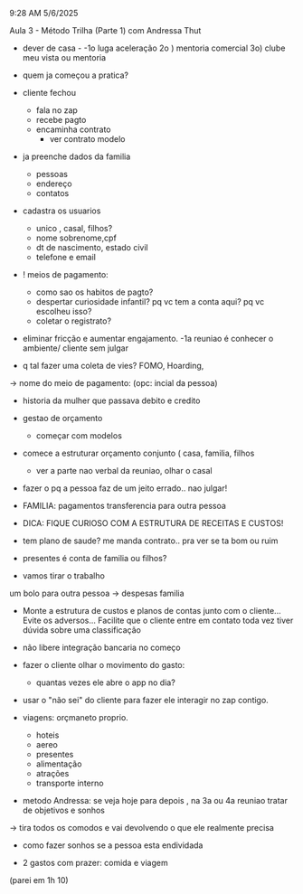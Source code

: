 9:28 AM 5/6/2025

Aula 3 - Método Trilha (Parte 1) com Andressa Thut

- dever de casa - 
	-1o luga aceleração
	2o ) mentoria comercial
	3o) clube meu vista ou mentoria

- quem ja começou a pratica?
	
- cliente fechou
	- fala no zap
	- recebe pagto
	- encaminha contrato
		- ver contrato modelo

- ja preenche dados da familia
	- pessoas
	- endereço 
	- contatos

- cadastra os usuarios
	- unico , casal, filhos?
	- nome sobrenome,cpf
	- dt de nascimento, estado civil 
	- telefone e email

- ! meios de pagamento:
	- como sao os habitos de pagto?
	- despertar curiosidade infantil? pq vc tem a conta aqui? pq vc escolheu isso?
	- coletar o registrato?

- eliminar fricção e aumentar engajamento.
-1a reuniao é conhecer o ambiente/ cliente sem julgar
- q tal fazer uma coleta de vies? FOMO, Hoarding, 

-> nome do meio de pagamento: (opc: incial da pessoa) 

- historia da mulher que passava debito e credito

- gestao de orçamento
	- começar com modelos

- comece a estruturar orçamento conjunto ( casa, familia, filhos
	- ver a parte nao verbal da reuniao, olhar o casal

- fazer o pq a pessoa faz de um jeito errado.. nao julgar!

- FAMILIA: pagamentos transferencia para outra pessoa

- DICA: FIQUE CURIOSO COM A ESTRUTURA DE RECEITAS E CUSTOS!

- tem plano de saude? me manda contrato.. pra ver se ta bom ou ruim

- presentes é conta de familia ou filhos?

- vamos tirar o trabalho

um bolo para outra pessoa -> despesas familia

- Monte a estrutura de custos e planos de contas junto com o cliente... Evite os adversos... Facilite que o cliente entre em contato toda vez tiver dúvida sobre uma classificação

- não libere integração bancaria no começo

- fazer o cliente olhar o movimento do gasto:
	- quantas vezes ele abre o app no dia?

- usar o "não sei" do cliente para fazer ele interagir no zap contigo. 


- viagens: orçmaneto proprio.
	- hoteis
	- aereo
	- presentes
	- alimentação
	- atrações
	- transporte interno


- metodo Andressa: se veja hoje para depois , na 3a ou 4a reuniao tratar de objetivos e sonhos

-> tira todos os comodos e vai devolvendo o que ele realmente precisa

- como fazer sonhos se a pessoa esta endividada 

- 2 gastos com prazer: comida e viagem 

(parei em 1h 10)